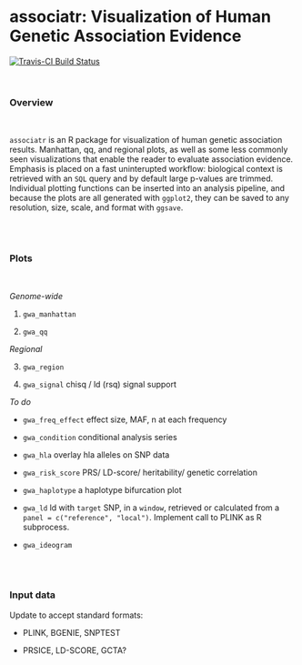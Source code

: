
# associatr: Visualization of Human Genetic Association Evidence

[![Travis-CI Build Status](https://travis-ci.org/kenhanscombe/associatr.svg?branch=master)](https://travis-ci.org/<USERNAME>/<REPO>)

<br>

### Overview

<br>

`associatr` is an R package for visualization of human genetic association results. Manhattan, qq, and regional plots, as well as some less commonly seen visualizations that enable the reader to evaluate association evidence. Emphasis is placed on a fast uninterupted workflow: biological context is retrieved with an `SQL` query and by default large p-values are trimmed. Individual plotting functions can be inserted into an analysis pipeline, and because the plots are all generated with `ggplot2`, they can be saved to any resolution, size, scale, and format with `ggsave`.

<br>
<br>




### Plots

<br>

_Genome-wide_

1. `gwa_manhattan`

2. `gwa_qq`


_Regional_

3. `gwa_region`

4. `gwa_signal` chisq / ld (rsq) signal support


_To do_

- `gwa_freq_effect` effect size, MAF, n at each frequency 

- `gwa_condition` conditional analysis series

- `gwa_hla` overlay hla alleles on SNP data

- `gwa_risk_score` PRS/ LD-score/ heritability/ genetic correlation

- `gwa_haplotype` a haplotype bifurcation plot

- `gwa_ld` ld with `target` SNP, in a `window`, retrieved or calculated from a `panel = c("reference", "local")`. Implement call to PLINK as R subprocess. 

- `gwa_ideogram`

<br>
<br>



### Input data

Update to accept standard formats:

* PLINK, BGENIE, SNPTEST

* PRSICE, LD-SCORE, GCTA?
